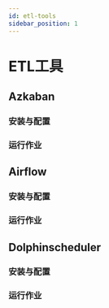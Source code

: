 ```yaml
---
id: etl-tools
sidebar_position: 1
---
```


# ETL工具


## Azkaban

### 安装与配置

### 运行作业

## Airflow


### 安装与配置

### 运行作业

## Dolphinscheduler

### 安装与配置

### 运行作业
